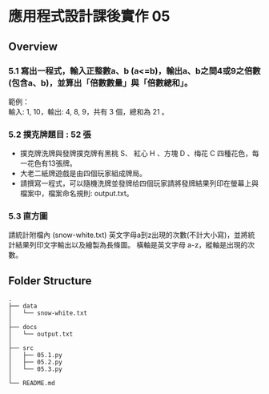 # 應用程式設計課後實作 05

## Overview

### 5.1 寫出一程式，輸入正整數a、b (a<=b)，輸出a、b之間4或9之倍數(包含a、b)，並算出「倍數數量」與「倍數總和」。

範例：  
輸入: 1, 10，輸出: 4, 8, 9，共有 3 個，總和為 21 。

### 5.2 撲克牌題目 : 52 張
- 撲克牌洗牌與發牌撲克牌有黑桃 S、 紅心 H 、方塊 D 、梅花 C 四種花色，每一花色有13張牌。
- 大老二紙牌遊戲是由四個玩家組成牌局。
- 請撰寫一程式，可以隨機洗牌並發牌给四個玩家請將發牌結果列印在螢幕上與檔案中，檔案命名規則: output.txt。
  

### 5.3 直方圖
請統計附檔內 (snow-white.txt) 英文字母a到z出現的次數(不計大小寫)，並將統計結果列印文字輸出以及繪製為長條圖。 橫軸是英文字母 a-z，縱軸是出現的次數。

## Folder Structure

    .
    ├── data
    │   └── snow-white.txt
    │   
    ├── docs
    │   └── output.txt  
    │    
    ├── src 
    │   ├── 05.1.py
    │   ├── 05.2.py
    │   └── 05.3.py
    │                     
    └── README.md

